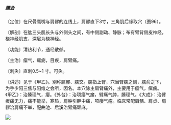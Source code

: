 ##### 臑会

〔定位〕在尺骨鹰嘴与肩髎的连线上，肩髎直下3寸，三角肌后缘取穴（图96）。

〔解剖〕在肱三头肌长头与外侧头之间，有中侧副动、静脉；布有臂背侧皮神经，桡神经肌支，深层为桡神经。

〔功能〕清热利节，通经散郁。

〔主治〕瘿气，瘰疬，目疾，肩臂痛。

〔刺灸〕直刺0.5~1 寸。可灸。

〔讲述〕见于《甲乙》。别称臑髎、臑交。臑指上臂，穴当臂臑之侧，臑俞之下，为手少阳三焦与阳维之会所，因名。本穴除主肩臂痛外，主要用于瘿气，瘰疬。《甲乙》：治腠理气，癭。《外台》：治项癭气瘤，臂痛气肿，腠理气。《大成》：治臂痠痛无力，痛不能举，寒热，肩肿引胛中痛，项癭气瘤。临床常配肩髃、肩贞、肩髎治肩痛不举，配曲池、后溪治臂痛顽麻。

![](img/图96.jpg)
